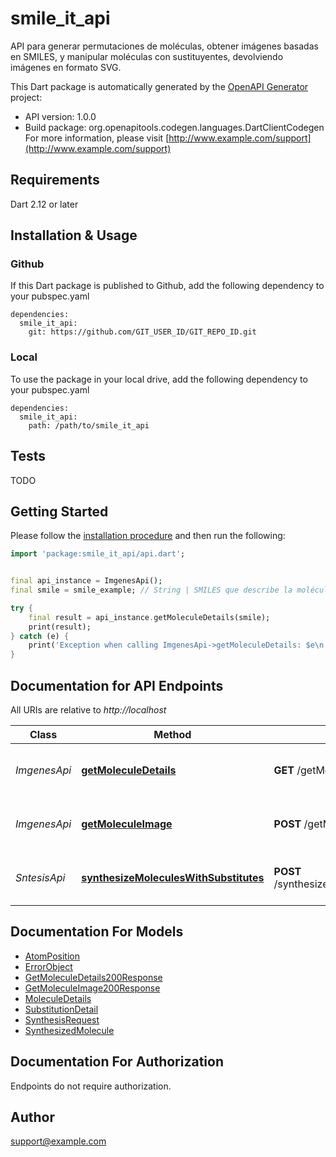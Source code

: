 # smile_it_api
API para generar permutaciones de moléculas, obtener imágenes basadas en SMILES, y manipular moléculas con sustituyentes, devolviendo imágenes en formato SVG.

This Dart package is automatically generated by the [OpenAPI Generator](https://openapi-generator.tech) project:

- API version: 1.0.0
- Build package: org.openapitools.codegen.languages.DartClientCodegen
For more information, please visit [http://www.example.com/support](http://www.example.com/support)

## Requirements

Dart 2.12 or later

## Installation & Usage

### Github
If this Dart package is published to Github, add the following dependency to your pubspec.yaml
```
dependencies:
  smile_it_api:
    git: https://github.com/GIT_USER_ID/GIT_REPO_ID.git
```

### Local
To use the package in your local drive, add the following dependency to your pubspec.yaml
```
dependencies:
  smile_it_api:
    path: /path/to/smile_it_api
```

## Tests

TODO

## Getting Started

Please follow the [installation procedure](#installation--usage) and then run the following:

```dart
import 'package:smile_it_api/api.dart';


final api_instance = ImgenesApi();
final smile = smile_example; // String | SMILES que describe la molécula de la cual se desea obtener la imagen y detalles.

try {
    final result = api_instance.getMoleculeDetails(smile);
    print(result);
} catch (e) {
    print('Exception when calling ImgenesApi->getMoleculeDetails: $e\n');
}

```

## Documentation for API Endpoints

All URIs are relative to *http://localhost*

Class | Method | HTTP request | Description
------------ | ------------- | ------------- | -------------
*ImgenesApi* | [**getMoleculeDetails**](doc//ImgenesApi.md#getmoleculedetails) | **GET** /getMoleculeDetails | Obtener detalles e imagen de una molécula
*ImgenesApi* | [**getMoleculeImage**](doc//ImgenesApi.md#getmoleculeimage) | **POST** /getMoleculeImage | Obtener imagen SVG de una molécula
*SntesisApi* | [**synthesizeMoleculesWithSubstitutes**](doc//SntesisApi.md#synthesizemoleculeswithsubstitutes) | **POST** /synthesizeMoleculesWithSubstitutes | Sintetizar moléculas con sustituyentes


## Documentation For Models

 - [AtomPosition](doc//AtomPosition.md)
 - [ErrorObject](doc//ErrorObject.md)
 - [GetMoleculeDetails200Response](doc//GetMoleculeDetails200Response.md)
 - [GetMoleculeImage200Response](doc//GetMoleculeImage200Response.md)
 - [MoleculeDetails](doc//MoleculeDetails.md)
 - [SubstitutionDetail](doc//SubstitutionDetail.md)
 - [SynthesisRequest](doc//SynthesisRequest.md)
 - [SynthesizedMolecule](doc//SynthesizedMolecule.md)


## Documentation For Authorization

Endpoints do not require authorization.


## Author

support@example.com

